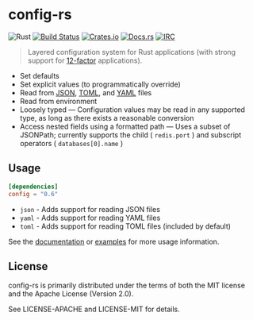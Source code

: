 # config-rs
![Rust](https://img.shields.io/badge/rust-stable-brightgreen.svg)
[![Build Status](https://travis-ci.org/mehcode/config-rs.svg?branch=master)](https://travis-ci.org/mehcode/config-rs)
[![Crates.io](https://img.shields.io/crates/d/config.svg)](https://crates.io/crates/config)
[![Docs.rs](https://docs.rs/config/badge.svg)](https://docs.rs/config)
[![IRC](https://img.shields.io/badge/chat-%23config-yellow.svg)](https://kiwiirc.com/client/irc.mozilla.org/#config)
> Layered configuration system for Rust applications (with strong support for [12-factor] applications).

[12-factor]: https://12factor.net/config

 - Set defaults
 - Set explicit values (to programmatically override)
 - Read from [JSON], [TOML], and [YAML] files
 - Read from environment
 - Loosely typed — Configuration values may be read in any supported type, as long as there exists a reasonable conversion
 - Access nested fields using a formatted path — Uses a subset of JSONPath; currently supports the child ( `redis.port` ) and subscript operators ( `databases[0].name` )

[JSON]: https://github.com/serde-rs/json
[TOML]: https://github.com/toml-lang/toml
[YAML]: https://github.com/chyh1990/yaml-rust

## Usage

```toml
[dependencies]
config = "0.6"
```

 - `json` - Adds support for reading JSON files
 - `yaml` - Adds support for reading YAML files
 - `toml` - Adds support for reading TOML files (included by default)

See the [documentation](https://docs.rs/config) or [examples](https://github.com/mehcode/config-rs/tree/master/examples) for
more usage information.

## License

config-rs is primarily distributed under the terms of both the MIT license and the Apache License (Version 2.0).

See LICENSE-APACHE and LICENSE-MIT for details.
